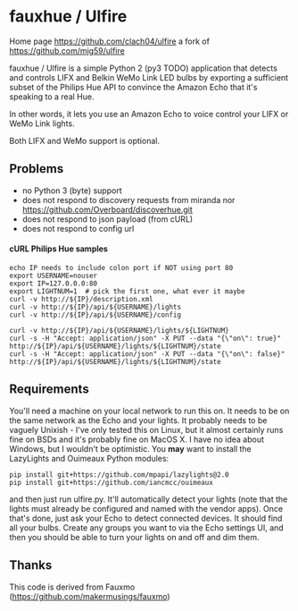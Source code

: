 # fauxhue / Ulfire

Home page https://github.com/clach04/ulfire
a fork of https://github.com/mjg59/ulfire

fauxhue / Ulfire is a simple Python 2 (py3 TODO) application that detects and controls LIFX and
Belkin WeMo Link LED bulbs by exporting a sufficient subset of the Philips
Hue API to convince the Amazon Echo that it's speaking to a real Hue.

In other words, it lets you use an Amazon Echo to voice control your LIFX or
WeMo Link lights.

Both LIFX and WeMo support is optional.

## Problems

  * no Python 3 (byte) support
  * does not respond to discovery requests from miranda nor https://github.com/Overboard/discoverhue.git
  * does not respond to json payload (from cURL)
  * does not respond to config url

#### cURL Philips Hue samples

    echo IP needs to include colon port if NOT using port 80
    export USERNAME=nouser
    export IP=127.0.0.0:80
    export LIGHTNUM=1  # pick the first one, what ever it maybe
    curl -v http://${IP}/description.xml
    curl -v http://${IP}/api/${USERNAME}/lights
    curl -v http://${IP}/api/${USERNAME}/config

    curl -v http://${IP}/api/${USERNAME}/lights/${LIGHTNUM}
    curl -s -H "Accept: application/json" -X PUT --data "{\"on\": true}"  http://${IP}/api/${USERNAME}/lights/${LIGHTNUM}/state
    curl -s -H "Accept: application/json" -X PUT --data "{\"on\": false}" http://${IP}/api/${USERNAME}/lights/${LIGHTNUM}/state



Requirements
------------

You'll need a machine on your local network to run this on. It needs to be
on the same network as the Echo and your lights. It probably needs to be
vaguely Unixish - I've only tested this on Linux, but it almost certainly
runs fine on BSDs and it's probably fine on MacOS X. I have no idea about
Windows, but I wouldn't be optimistic. You **may** want to install the
LazyLights and Ouimeaux Python modules:

    pip install git+https://github.com/mpapi/lazylights@2.0
    pip install git+https://github.com/iancmcc/ouimeaux

and then just run ulfire.py. It'll automatically detect your lights (note
that the lights must already be configured and named with the vendor
apps). Once that's done, just ask your Echo to detect connected devices. It
should find all your bulbs. Create any groups you want to via the Echo
settings UI, and then you should be able to turn your lights on and off and
dim them.

Thanks
------

This code is derived from Fauxmo (https://github.com/makermusings/fauxmo)
